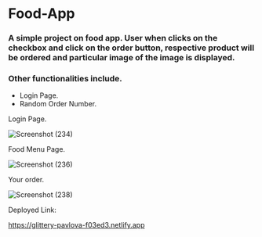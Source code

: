 # Food-App

 ### A simple project on food app. User when clicks on the checkbox and click on the order button, respective product will be ordered and particular image of the image is displayed.
 
 ### Other functionalities include.
 - Login Page.
 - Random Order Number.
 
 Login Page.
 
 ![Screenshot (234)](https://user-images.githubusercontent.com/101566628/185417524-e2ca1f4f-e425-47b9-b6f6-29db074a5948.png)

Food Menu Page.

 ![Screenshot (236)](https://user-images.githubusercontent.com/101566628/185417618-1de5855c-f0e2-4ca0-9bdd-22ccc148a59e.png)

Your order.

![Screenshot (238)](https://user-images.githubusercontent.com/101566628/185417679-f54707e3-b88a-4b4e-8783-74eb14b6d1be.png)


Deployed Link:

https://glittery-pavlova-f03ed3.netlify.app
